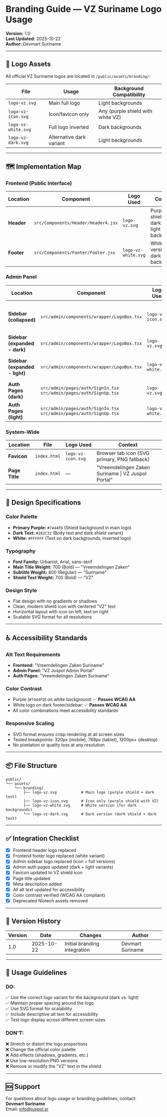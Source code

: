 # Branding Guide — VZ Suriname Logo Usage

**Version:** 1.0  
**Last Updated:** 2025-10-22  
**Author:** Devmart Suriname

---

## 📁 Logo Assets

All official VZ Suriname logos are located in `/public/assets/branding/`:

| File | Usage | Background Compatibility |
|------|-------|-------------------------|
| `logo-vz.svg` | Main full logo | Light backgrounds |
| `logo-vz-icon.svg` | Icon/favicon only | Any (purple shield with white VZ) |
| `logo-vz-white.svg` | Full logo inverted | Dark backgrounds |
| `logo-vz-dark.svg` | Alternative dark variant | Light backgrounds |

---

## 🗺️ Implementation Map

### **Frontend (Public Interface)**

| Location | Component | Logo Used | Context |
|----------|-----------|-----------|---------|
| **Header** | `src/Components/Header/Header4.jsx` | `logo-vz.svg` | Purple shield + dark text on light background |
| **Footer** | `src/Components/Footer/Footer.jsx` | `logo-vz-white.svg` | White version for dark footer background |

### **Admin Panel**

| Location | Component | Logo Used | Context |
|----------|-----------|-----------|---------|
| **Sidebar (collapsed)** | `src/admin/components/wrapper/LogoBox.tsx` | `logo-vz-icon.svg` | Icon only (purple shield with VZ) |
| **Sidebar (expanded - dark)** | `src/admin/components/wrapper/LogoBox.tsx` | `logo-vz.svg` | Full logo for dark mode |
| **Sidebar (expanded - light)** | `src/admin/components/wrapper/LogoBox.tsx` | `logo-vz-white.svg` | White version for light mode |
| **Auth Pages (dark)** | `src/admin/pages/auth/SignIn.tsx`<br>`src/admin/pages/auth/SignUp.tsx` | `logo-vz.svg` | Standard version |
| **Auth Pages (light)** | `src/admin/pages/auth/SignIn.tsx`<br>`src/admin/pages/auth/SignUp.tsx` | `logo-vz-white.svg` | White version |

### **System-Wide**

| Location | File | Logo Used | Context |
|----------|------|-----------|---------|
| **Favicon** | `index.html` | `logo-vz-icon.svg` | Browser tab icon (SVG primary, PNG fallback) |
| **Page Title** | `index.html` | — | "Vreemdelingen Zaken Suriname \| VZ Juspol Portal" |

---

## 🎨 Design Specifications

### **Color Palette**
- **Primary Purple:** `#7444FD` (Shield background in main logo)
- **Dark Text:** `#282C32` (Body text and dark shield variant)
- **White:** `#FFFFFF` (Text on dark backgrounds, inverted logo)

### **Typography**
- **Font Family:** Urbanist, Arial, sans-serif
- **Main Title Weight:** 700 (Bold) — "Vreemdelingen Zaken"
- **Subtitle Weight:** 400 (Regular) — "Suriname"
- **Shield Text Weight:** 700 (Bold) — "VZ"

### **Design Style**
- Flat design with no gradients or shadows
- Clean, modern shield icon with centered "VZ" text
- Horizontal layout with icon on left, text on right
- Scalable SVG format for all resolutions

---

## ♿ Accessibility Standards

### **Alt Text Requirements**
- **Frontend:** "Vreemdelingen Zaken Suriname"
- **Admin Panel:** "VZ Juspol Admin Portal"
- **Auth Pages:** "Vreemdelingen Zaken Suriname"

### **Color Contrast**
- Purple (`#7444FD`) on white background: ✅ **Passes WCAG AA**
- White logo on dark footer/sidebar: ✅ **Passes WCAG AA**
- All color combinations meet accessibility standards

### **Responsive Scaling**
- SVG format ensures crisp rendering at all screen sizes
- Tested breakpoints: 320px (mobile), 768px (tablet), 1200px+ (desktop)
- No pixelation or quality loss at any resolution

---

## 📦 File Structure

```
public/
└── assets/
    └── branding/
        ├── logo-vz.svg           # Main logo (purple shield + dark text)
        ├── logo-vz-icon.svg      # Icon only (purple shield with VZ)
        ├── logo-vz-white.svg     # White version (for dark backgrounds)
        └── logo-vz-dark.svg      # Dark version (dark shield + dark text)
```

---

## ✅ Integration Checklist

- [x] Frontend header logo replaced
- [x] Frontend footer logo replaced (white variant)
- [x] Admin sidebar logo replaced (icon + full versions)
- [x] Admin auth pages updated (dark + light variants)
- [x] Favicon updated to VZ shield icon
- [x] Page title updated
- [x] Meta description added
- [x] All alt text updated for accessibility
- [x] Color contrast verified (WCAG AA compliant)
- [x] Deprecated Niotech assets removed

---

## 🔄 Version History

| Version | Date | Changes | Author |
|---------|------|---------|--------|
| 1.0 | 2025-10-22 | Initial branding integration | Devmart Suriname |

---

## 📝 Usage Guidelines

### **DO:**
✅ Use the correct logo variant for the background (dark vs. light)  
✅ Maintain proper spacing around the logo  
✅ Use SVG format for scalability  
✅ Include descriptive alt text for accessibility  
✅ Test logo display across different screen sizes  

### **DON'T:**
❌ Stretch or distort the logo proportions  
❌ Change the official color palette  
❌ Add effects (shadows, gradients, etc.)  
❌ Use low-resolution PNG versions  
❌ Remove or modify the "VZ" text in the shield  

---

## 🆘 Support

For questions about logo usage or branding guidelines, contact:  
**Devmart Suriname**  
Email: info@juspol.sr
